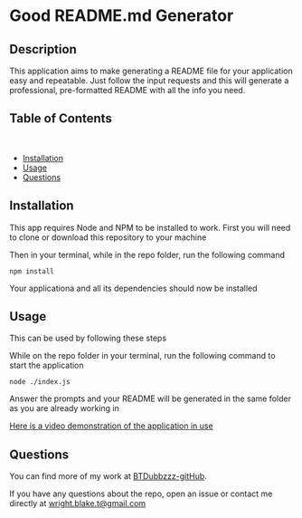 # Good README.md Generator

## Description

This application aims to make generating a README file for your application easy and repeatable. Just follow the input requests
and this will generate a professional, pre-formatted README with all the info you need.

## Table of Contents 
​
* [Installation](#installation)
​
* [Usage](#usage)
​
* [Questions](#questions)

## Installation

This app requires Node and NPM to be installed to work.
First you will need to clone or download this repository to your machine

Then in your terminal, while in the repo folder, run the following command

```
npm install
```
Your applicationa and all its dependencies should now be installed

## Usage

This can be used by following these steps

While on the repo folder in your terminal, run the following command to start the application

```
node ./index.js
```

Answer the prompts and your README will be generated in the same folder as you are already working in

[Here is a video demonstration of the application in use](https://drive.google.com/file/d/1sZcBuWXDb5WUapkmEUUUMvZbvGzNcJye/view)


## Questions

You can find more of my work at [BTDubbzzz-gitHub](https://github.com/BTDubbzzz).

If you have any questions about the repo, open an issue or contact me directly at wright.blake.t@gmail.com 
